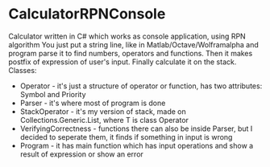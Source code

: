 # CalculatorRPNConsole
Calculator written in C# which works as console application, using RPN algorithm
You just put a string line, like in Matlab/Octave/Wolframalpha and program parse it to find numbers, operators and functions. 
Then it makes postfix of expression of user's input. Finally calculate it on the stack.
Classes:
- Operator - it's just a structure of operator or function, has two attributes: Symbol and Priority
- Parser - it's where most of program is done
- StackOperator - it's my version of stack, made on Collections.Generic.List<T>, where T is class Operator
- VerifyingCorrectness - functions there can also be inside Parser, but I decided to seperate them, 
  it finds if something in input is wrong
- Program - it has main function which has input operations and show a result of expression or show an error
